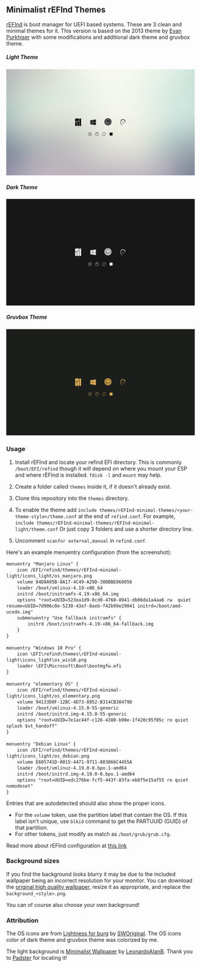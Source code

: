 ## Minimalist rEFInd Themes

[rEFInd](http://www.rodsbooks.com/refind/) is boot manager for UEFI based systems. These are 3 clean and minimal themes for it.
This version is based on the 2013 theme by [Evan Purkhiser][evan] with some modifications and additional dark theme and gruvbox theme.

##### Light Theme
![rEFInd Minimalist Light Theme](./screenshots/screenshot_light.png)
##### Dark Theme
![rEFInd Minimalist Dark Theme](./screenshots/screenshot_dark.png)
##### Gruvbox Theme
![rEFInd Minimalist Gruvbox Theme](./screenshots/screenshot_gruvbox.png)

### Usage

 1. Install rEFInd and locate your refind EFI directory. This is commonly `/boot/EFI/refind`
    though it will depend on where you mount your ESP and where rEFInd is installed. 
    `fdisk -l` and `mount` may help.

 2. Create a folder called `themes` inside it, if it doesn't already exist.

 3. Clone this repository into the `themes` directory.

 4. To enable the theme add `include themes/rEFInd-minimal-themes/<your-theme-style>/theme.conf` at the end of `refind.conf`. 
 For example, `include themes/rEFInd-minimal-themes/rEFInd-minimal-light/theme.conf`
 Or just copy 3 folders and use a shorter directory line.
5. Uncomment `scanfor external,manual` in `refind.conf`.

Here's an example menuentry configuration (from the screenshot):

```nginx
menuentry "Manjaro Linux" {
    icon /EFI/refind/themes/rEFInd-minimal-light/icons_light/os_manjaro.png
    volume 84D8A95B-8A17-4C49-A29D-30DBBE068056
    loader /boot/vmlinuz-4.19-x86_64
    initrd /boot/initramfs-4.19-x86_64.img
    options "root=UUID=523ea1d9-0cd0-4760-8941-db06da1a4aa6 rw  quiet resume=UUID=7d906c0e-5230-43ef-8aeb-f42b99e29041 initrd=/boot/amd-ucode.img"
    submenuentry "Use fallback initramfs" {
        initrd /boot/initramfs-4.19-x86_64-fallback.img
    }
}

menuentry "Windows 10 Pro" {
    icon \EFI\refind\themes\rEFInd-minimal-light\icons_light\os_win10.png
    loader \EFI\Microsoft\Boot\bootmgfw.efi
}

menuentry "elementary OS" {
    icon /EFI/refind/themes/rEFInd-minimal-light/icons_light/os_elementary.png
    volume 94133D0F-12BC-4D73-8952-B314CB30479D
    loader /boot/vmlinuz-4.15.0-55-generic
    initrd /boot/initrd.img-4.15.0-55-generic
    options "root=UUID=7e1ac44f-c126-4380-b90e-1f420c95f05c ro quiet splash $vt_handoff"
}

menuentry "Debian Linux" {
    icon /EFI/refind/themes/rEFInd-minimal-light/icons_light/os_debian.png
    volume E605741D-0015-4471-9711-803066C4455A
    loader /boot/vmlinuz-4.19.0-0.bpo.1-amd64
    initrd /boot/initrd.img-4.19.0-0.bpo.1-amd64
    options "root=UUID=edc276be-fcf5-443f-83fa-eb8f5e15af55 ro quiet nomodeset"
}
```

Entries that are autodetected should also show the proper icons.
* For the `volume` token, use the partition label that contain the OS.
If this label isn't unique, use `blkid` command to get the PARTUUID (GUID) of that partition.
* For other tokens, just modify as match as `/boot/grub/grub.cfg`.

Read more about rEFInd configuration at [this link][refind-config]

### Background sizes

If you find the background looks blurry it may be due to the included wallpaper being an incorrect resolution for your monitor. You can download the [original high quality wallpaper][wallpaper], resize it as appropriate, and replace the `background_<style>.png`.

You can of course also choose your own background!

### Attribution

The OS icons are from [Lightness for burg][icons] by [SWOriginal][icon-author].
The OS icons color of dark theme and gruvbox theme was colorized by me.

The light background is [Minimalist Wallpaper][wallpaper] by [LeonardoAIanB][wallpaper-author]. Thank you to [Padster][padster] for locating it!

[evan]: https://github.com/EvanPurkhiser/rEFInd-minimal
[icons]: http://sworiginal.deviantart.com/art/Lightness-for-burg-181461810
[icon-author]: http://sworiginal.deviantart.com/

[padster]: https://github.com/theRealPadster
[wallpaper]: http://leonardoalanb.deviantart.com/art/Minimalist-wallpaper-295519786
[wallpaper-author]: http://leonardoalanb.deviantart.com/
[refind-config]: https://www.rodsbooks.com/refind/configfile.html

